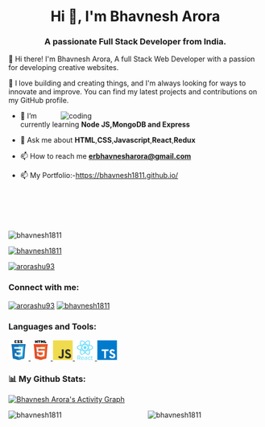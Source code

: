 <h1 align="center">Hi 👋, I'm Bhavnesh Arora</h1>
<h3 align="center">A passionate Full Stack Developer from India.</h3>
👋 Hi there! I'm Bhavnesh Arora, A full Stack Web Developer with a passion for developing creative websites.

🚀 I love building and creating things, and I'm always looking for ways to innovate and improve. You can find my latest projects and contributions on my GitHub profile.
<br/>

<img width="400" align="right" src="https://www.wingstechsolutions.com/wp-content/uploads/2022/03/full-stack-development.gif" alt="coding"/>

- 🌱 I’m currently learning **Node JS,MongoDB and Express**

- 💬 Ask me about **HTML**,**CSS**,**Javascript**,**React**,**Redux**

- 📫 How to reach me **erbhavnesharora@gmail.com**

- 📫 My Portfolio:-https://bhavnesh1811.github.io/
    
<br/><br/><br/><br/>

<p align="left" > <img src="https://komarev.com/ghpvc/?username=bhavnesh1811&label=Profile%20views&color=0e75b6&style=flat" alt="bhavnesh1811" /> </p>

<p align="left"> <a href="https://github.com/ryo-ma/github-profile-trophy"><img src="https://github-profile-trophy.vercel.app/?username=bhavnesh1811&theme=onedark" alt="bhavnesh1811" /></a> </p>

<p align="left" > <a href="https://twitter.com/arorashu93" target="blank"><img src="https://img.shields.io/twitter/follow/arorashu93?logo=twitter&style=for-the-badge" alt="arorashu93" /></a> </p>

<h3 align="left">Connect with me:</h3>
<p align="left">
<a href="https://twitter.com/arorashu93" target="blank"><img align="center" src="https://raw.githubusercontent.com/rahuldkjain/github-profile-readme-generator/master/src/images/icons/Social/twitter.svg" alt="arorashu93" height="30" width="40" /></a>
<a href="https://www.linkedin.com/in/bhavnesh-arora/" target="blank"><img align="center" src="https://cdns.iconmonstr.com/wp-content/releases/preview/2012/240/iconmonstr-linkedin-3.png" alt="bhavnesh1811" height="30" width="40" /></a> 
</p>

<h3 align="left">Languages and Tools:</h3>
<p align="left"> <a href="https://www.w3schools.com/css/" target="_blank" rel="noreferrer"> 
    <img src="https://raw.githubusercontent.com/devicons/devicon/master/icons/css3/css3-original-wordmark.svg" alt="css3" width="40" height="40"/>
    </a> 
    <a href="https://www.w3.org/html/" target="_blank" rel="noreferrer"> <img src="https://raw.githubusercontent.com/devicons/devicon/master/icons/html5/html5-original-wordmark.svg" alt="html5" width="40" height="40"/> 
    </a>
    <a href="https://developer.mozilla.org/en-US/docs/Web/JavaScript" target="_blank" rel="noreferrer">
        <img src="https://raw.githubusercontent.com/devicons/devicon/master/icons/javascript/javascript-original.svg" alt="javascript" width="40" height="40"/>
    </a>
    <a href="https://reactjs.org/" target="_blank" rel="noreferrer"> <img src="https://raw.githubusercontent.com/devicons/devicon/master/icons/react/react-original-wordmark.svg" alt="react" width="40" height="40"/> 
    </a> <a href="https://www.typescriptlang.org/" target="_blank" rel="noreferrer"> 
    <img src="https://raw.githubusercontent.com/devicons/devicon/master/icons/typescript/typescript-original.svg" alt="typescript" width="40" height="40"/> 
    </a>
</p>

### 📊 My Github Stats:

<a href="https://github.com/bhavnesh1811/contribution"><img alt="Bhavnesh Arora's Activity Graph" src="https://github-readme-activity-graph.cyclic.app/graph?username=bhavnesh1811&bg_color=0D1117&color=5BCDEC&line=5BCDEC&point=FFFFFF&hide_border=true" /></a>
<br/>


<p><img width="47%" align="left" src="https://github-readme-streak-stats.herokuapp.com/?user=bhavnesh1811&" alt="bhavnesh1811" /></p>

<p><img width="45%" align="right" src="https://github-readme-stats.vercel.app/api?username=bhavnesh1811&show_icons=true&locale=en" alt="bhavnesh1811" /></p>



